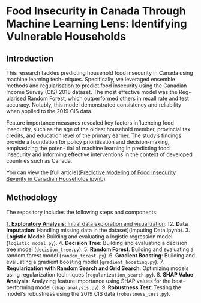 # Food Insecurity in Canada Through Machine Learning Lens: Identifying Vulnerable Households

## Introduction

This research tackles predicting household food insecurity in Canada using machine learning tech- niques. Specifically, we leveraged ensemble methods and regularisation to predict food insecurity using the Canadian Income Survey (CIS) 2018 dataset. The most effective model was the Reg- ularised Random Forest, which outperformed others in recall rate and test accuracy. Notably, this model demonstrated consistency and reliability when applied to the 2019 CIS data. 

Feature importance measures revealed key factors influencing food insecurity, such as the age of the oldest household member, provincial tax credits, and education level of the primary earner. The study’s findings provide a foundation for policy prioritisation and decision-making, emphasizing the poten- tial of machine learning in predicting food insecurity and informing effective interventions in the context of developed countries such as Canada.

You can view the [full article]([Predictive Modeling of Food Insecurity Severity in Canadian Households.ipynb](https://github.com/klopferhuang/Food-Insecurity-in-Canada-Through-Machine-Learning-Lens-Identifying-Vulnerable-Households/blob/main/Predictive%20Modeling%20of%20Food%20Insecurity%20Severity%20in%20Canadian%20Households.ipynb))

## Methodology
The repository includes the following steps and components:

[1. **Exploratory Analysis**: Initial data exploration and visualization](Explanatory-Analysis.ipynb).
[2. **Data Imputation**: Handling missing data in the dataset](Imputing Data.ipynb).
3. **Logistic Model**: Building and evaluating a logistic regression model (`logistic_model.py`).
4. **Decision Tree**: Building and evaluating a decision tree model (`decision_tree.py`).
5. **Random Forest**: Building and evaluating a random forest model (`random_forest.py`).
6. **Gradient Boosting**: Building and evaluating a gradient boosting model (`gradient_boosting.py`).
7. **Regularization with Random Search and Grid Search**: Optimizing models using regularization techniques (`regularization_search.py`).
8. **SHAP Value Analysis**: Analyzing feature importance using SHAP values for the best-performing model (`shap_analysis.py`).
9. **Robustness Test**: Testing the model's robustness using the 2019 CIS data (`robustness_test.py`).

